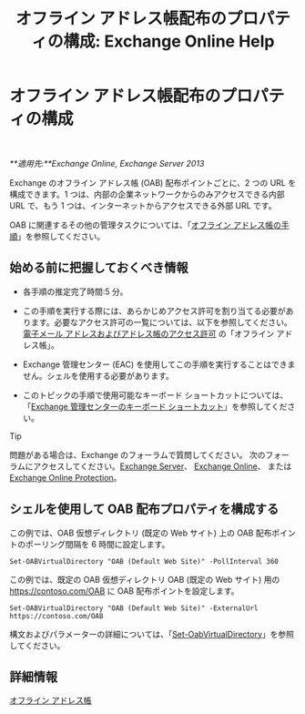 ﻿---
title: 'オフライン アドレス帳配布のプロパティの構成: Exchange Online Help'
TOCTitle: オフライン アドレス帳配布のプロパティの構成
ms:assetid: 8df985e9-75ba-47ea-9cc3-aa98a5d8acf4
ms:mtpsurl: https://technet.microsoft.com/ja-jp/library/Bb123710(v=EXCHG.150)
ms:contentKeyID: 49896356
ms.date: 05/22/2018
mtps_version: v=EXCHG.150
f1_keywords:
- Microsoft.Exchange.Management.SnapIn.Esm.Servers.ClientAccess.OabDistributionGeneralPage
ms.translationtype: HT
---

# オフライン アドレス帳配布のプロパティの構成

 

_**適用先:**Exchange Online, Exchange Server 2013_

Exchange のオフライン アドレス帳 (OAB) 配布ポイントごとに、2 つの URL を構成できます。1 つは、内部の企業ネットワークからのみアクセスできる内部 URL で、もう 1 つは、インターネットからアクセスできる外部 URL です。

OAB に関連するその他の管理タスクについては、「[オフライン アドレス帳の手順](offline-address-book-procedures-exchange-2013-help.md)」を参照してください。

## 始める前に把握しておくべき情報

  - 各手順の推定完了時間:5 分。

  - この手順を実行する際には、あらかじめアクセス許可を割り当てる必要があります。必要なアクセス許可の一覧については、以下を参照してください。[電子メール アドレスおよびアドレス帳のアクセス許可](email-address-and-address-book-permissions-exchange-2013-help.md) の「オフライン アドレス帳」。

  - Exchange 管理センター (EAC) を使用してこの手順を実行することはできません。シェルを使用する必要があります。

  - このトピックの手順で使用可能なキーボード ショートカットについては、「[Exchange 管理センターのキーボード ショートカット](keyboard-shortcuts-in-the-exchange-admin-center-exchange-online-protection-help.md)」を参照してください。


> [!TIP]
> 問題がある場合は、Exchange のフォーラムで質問してください。 次のフォーラムにアクセスしてください。<A href="https://go.microsoft.com/fwlink/p/?linkid=60612">Exchange Server</A>、 <A href="https://go.microsoft.com/fwlink/p/?linkid=267542">Exchange Online</A>、 または <A href="https://go.microsoft.com/fwlink/p/?linkid=285351">Exchange Online Protection</A>。



## シェルを使用して OAB 配布プロパティを構成する

この例では、OAB 仮想ディレクトリ (既定の Web サイト) 上の OAB 配布ポイントのポーリング間隔を 6 時間に設定します。

    Set-OABVirtualDirectory "OAB (Default Web Site)" -PollInterval 360

この例では、既定の OAB 仮想ディレクトリ OAB (既定の Web サイト) 用の https://contoso.com/OAB に OAB 配布ポイントを設定します。

    Set-OABVirtualDirectory "OAB (Default Web Site)" -ExternalUrl https://contoso.com/OAB

構文およびパラメーターの詳細については、「[Set-OabVirtualDirectory](https://technet.microsoft.com/ja-jp/library/bb124707\(v=exchg.150\))」を参照してください。

## 詳細情報

[オフライン アドレス帳](offline-address-books-exchange-2013-help.md)


